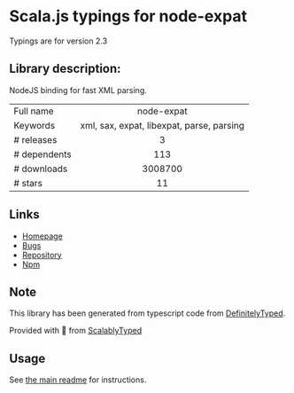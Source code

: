 
# Scala.js typings for node-expat

Typings are for version 2.3

## Library description:
NodeJS binding for fast XML parsing.

|                    |                 |
| ------------------ | :-------------: |
| Full name          | node-expat |
| Keywords           | xml, sax, expat, libexpat, parse, parsing |
| # releases         | 3 |
| # dependents       | 113 |
| # downloads        | 3008700 |
| # stars            | 11 |

## Links
- [Homepage](http://github.com/astro/node-expat)
- [Bugs](https://github.com/astro/node-expat/issues)
- [Repository](https://github.com/astro/node-expat)
- [Npm](https://www.npmjs.com/package/node-expat)
    


## Note
This library has been generated from typescript code from [DefinitelyTyped](https://definitelytyped.org).

Provided with :purple_heart: from [ScalablyTyped](https://github.com/oyvindberg/ScalablyTyped)

## Usage
See [the main readme](../../readme.md) for instructions.


